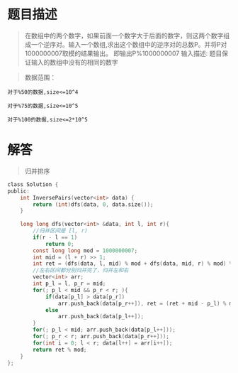 # 题目描述   
> 在数组中的两个数字，如果前面一个数字大于后面的数字，则这两个数字组成一个逆序对。输入一个数组,求出这个数组中的逆序对的总数P。并将P对1000000007取模的结果输出。 即输出P%1000000007
输入描述:
题目保证输入的数组中没有的相同的数字

> 数据范围：

	对于%50的数据,size<=10^4

	对于%75的数据,size<=10^5

	对于%100的数据,size<=2*10^5
	
# 解答

> 归并排序

```c
class Solution {
public:
    int InversePairs(vector<int> data) {
        return (int)dfs(data, 0, data.size());
    }
    
    long long dfs(vector<int> &data, int l, int r){
        //归并区间是 [l, r)
        if(r - l == 1)
            return 0;
        const long long mod = 1000000007;
        int mid = (l + r) >> 1;
        int ret = (dfs(data, l, mid) % mod + dfs(data, mid, r) % mod) % mod;
        //左右区间都分别归并完了，归并左和右
        vector<int> arr;
        int p_l = l, p_r = mid;
        for(; p_l < mid && p_r < r; ){
            if(data[p_l] > data[p_r])
                arr.push_back(data[p_r++]), ret = (ret + mid - p_l) % mod;
            else
                arr.push_back(data[p_l++]);
        }
        for(; p_l < mid; arr.push_back(data[p_l++]));
        for(; p_r < r; arr.push_back(data[p_r++]));
        for(int i = 0; l < r; data[l++] = arr[i++]);
        return ret % mod;
    }
};
```